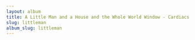 ```yaml
---
layout: album
title: A Little Man and a House and the Whole World Window - Cardiacs
slug: littleman
album_slug: littleman
---
```

